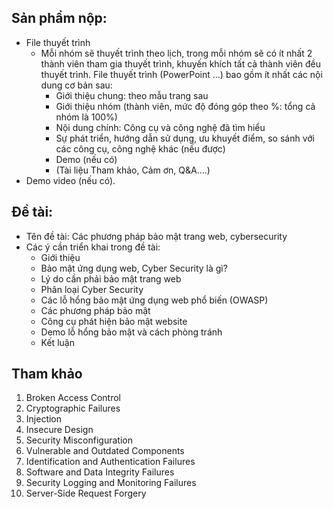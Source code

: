 
## Sản phẩm nộp:
- File thuyết trình
	- Mỗi nhóm sẽ thuyết trình theo lịch, trong mỗi nhóm sẽ có ít nhất 2 thành viên tham gia thuyết trình, khuyến khích tất cả thành viên đều thuyết trình. File thuyết trình (PowerPoint ...) bao gồm ít nhất các nội dung cơ bản sau:
		- Giới thiệu chung: theo mẫu trang sau
		- Giới thiệu nhóm (thành viên, mức độ đóng góp theo %: tổng cả nhóm là 100%)
		- Nội dung chính: Công cụ và công nghệ đã tìm hiểu
		- Sự phát triển, hướng dẫn sử dụng, ưu khuyết điểm, so sánh với các công cụ, công nghệ khác (nếu được)
		- Demo (nếu có)
		- (Tài liệu Tham khảo, Cảm ơn, Q&A....)
- Demo video (nếu có).

## Đề tài: 
- Tên đề tài: Các phương pháp bảo mật trang web, cybersecurity
- Các ý cần triển khai trong đề tài:
	- Giới thiệu
	- Bảo mật ứng dụng web, Cyber Security là gì?
	- Lý do cần phải bảo mật trang web
	- Phân loại Cyber Security
	- Các lỗ hổng bảo mật ứng dụng web phổ biến (OWASP)
	- Các phương pháp bảo mật
	- Công cụ phát hiện bảo mật website 
	- Demo lỗ hổng bảo mật và cách phòng tránh
	- Kết luận

## Tham khảo
1. Broken Access Control
2. Cryptographic Failures
3. Injection
4. Insecure Design
5. Security Misconfiguration
6. Vulnerable and Outdated Components
7. Identification and Authentication Failures
8. Software and Data Integrity Failures
9. Security Logging and Monitoring Failures
10. Server-Side Request Forgery
